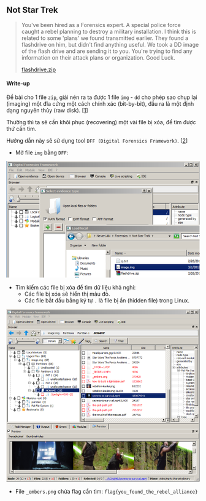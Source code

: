 ## Not Star Trek

> You've been hired as a Forensics expert. A special police force caught a rebel planning to destroy a military installation. I think this is related to some 'plans' we found transmitted earlier. They found a flashdrive on him, but didn't find anything useful. We took a DD image of the flash drive and are sending it to you. You're trying to find any information on their attack plans or organization. Good Luck.
> 
> [flashdrive.zip](https://drive.google.com/file/d/0BxBb6b3kX1G9NTdLVFR3LXE2Tkk/view)

#### Write-up

Đề bài cho 1 file `zip`, giải nén ra ta được 1 file `img` - `dd` cho phép sao chụp lại (imaging) một đĩa cứng một cách chính xác (bit-by-bit), đầu ra là một định dạng nguyên thủy (raw disk). [[1](http://forensicswiki.org/wiki/Dd)]

Thường thì ta sẽ cần khôi phục (recovering) một vài file bị xóa, để tìm được thứ cần tìm.

Hướng dẫn này sẽ sử dụng tool `DFF (Digital Forensics Framework)`. [[2](https://github.com/arxsys/dff)]

- Mở file `img` bằng `DFF`:

<p align="center"><img src="1.png"/></p>

- Tìm kiếm các file bị xóa để tìm dữ liệu khả nghi: 
    + Các file bị xóa sẽ hiển thị màu đỏ.
    + Các file bắt đầu bằng ký tự `.` là file bị ẩn (hidden file) trong Linux.

<p align="center"><img src="2.png"/></p>

- File `_embers.png` chứa flag cần tìm: `flag{you_found_the_rebel_alliance}`
